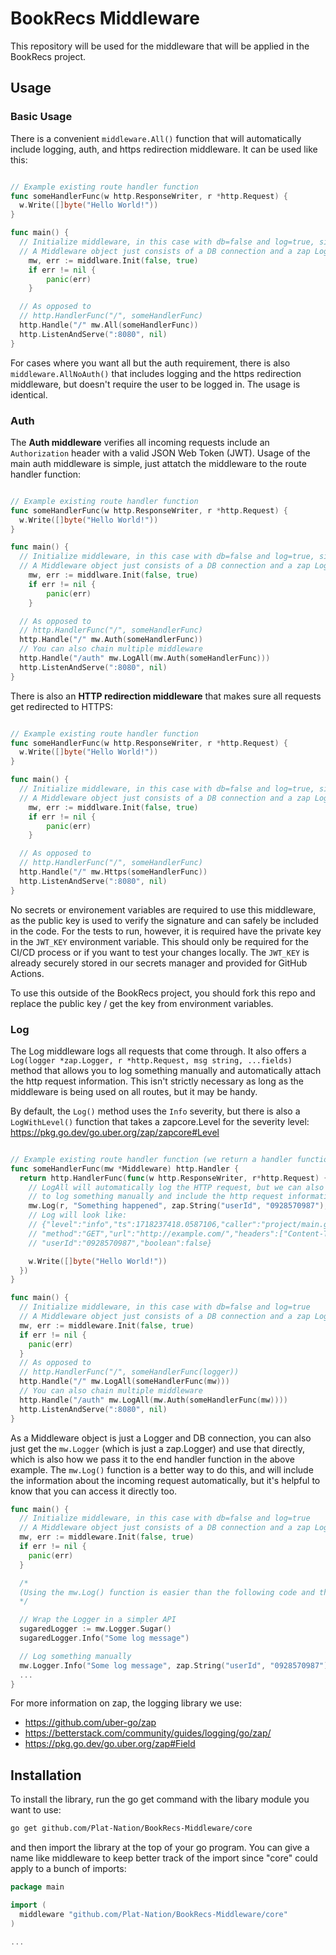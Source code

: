 # BookRecs Middleware

This repository will be used for the middleware that will be applied in the BookRecs project.

## Usage
### Basic Usage
There is a convenient `middleware.All()` function that will automatically include logging, auth, and https redirection middleware. It can be used like this:
```go

// Example existing route handler function
func someHandlerFunc(w http.ResponseWriter, r *http.Request) {
  w.Write([]byte("Hello World!"))
}

func main() {
  // Initialize middleware, in this case with db=false and log=true, since the auth middleware makes use of the logger but we won't use the DB
  // A Middleware object just consists of a DB connection and a zap Logger.
	mw, err := middlware.Init(false, true)
	if err != nil {
		panic(err)
	}

  // As opposed to
  // http.HandlerFunc("/", someHandlerFunc)
  http.Handle("/" mw.All(someHandlerFunc))
  http.ListenAndServe(":8080", nil)
}
```

For cases where you want all but the auth requirement, there is also `middleware.AllNoAuth()` that includes logging and the https redirection middleware, but doesn't require the user to be logged in. The usage is identical.

### Auth
The **Auth middleware** verifies all incoming requests include an `Authorization` header with a valid JSON Web Token (JWT). 
Usage of the main auth middleware is simple, just attatch the middleware to the route handler function:
```go

// Example existing route handler function
func someHandlerFunc(w http.ResponseWriter, r *http.Request) {
  w.Write([]byte("Hello World!"))
}

func main() {
  // Initialize middleware, in this case with db=false and log=true, since the auth middleware makes use of the logger
  // A Middleware object just consists of a DB connection and a zap Logger.
	mw, err := middlware.Init(false, true)
	if err != nil {
		panic(err)
	}

  // As opposed to
  // http.HandlerFunc("/", someHandlerFunc)
  http.Handle("/" mw.Auth(someHandlerFunc))
  // You can also chain multiple middleware
  http.Handle("/auth" mw.LogAll(mw.Auth(someHandlerFunc)))
  http.ListenAndServe(":8080", nil)
}
```

There is also an **HTTP redirection middleware** that makes sure all requests get redirected to HTTPS:
```go

// Example existing route handler function
func someHandlerFunc(w http.ResponseWriter, r *http.Request) {
  w.Write([]byte("Hello World!"))
}

func main() {
  // Initialize middleware, in this case with db=false and log=true, since the auth middleware makes use of the logger
  // A Middleware object just consists of a DB connection and a zap Logger.
	mw, err := middlware.Init(false, true)
	if err != nil {
		panic(err)
	}

  // As opposed to
  // http.HandlerFunc("/", someHandlerFunc)
  http.Handle("/" mw.Https(someHandlerFunc))
  http.ListenAndServe(":8080", nil)
}
```

No secrets or environement variables are required to use this middleware, as the public key is used to verify the signature and can safely be included in the code. For the tests to run, however, it is required have the private key in the `JWT_KEY` environment variable. This should only be required for the CI/CD process or if you want to test your changes locally. The `JWT_KEY` is already securely stored in our secrets manager and provided for GitHub Actions.

To use this outside of the BookRecs project, you should fork this repo and replace the public key / get the key from environment variables.

### Log
The Log middleware logs all requests that come through. It also offers a `Log(logger *zap.Logger, r *http.Request, msg string, ...fields)` method that allows you to log something manually and automatically attach the http request information. This isn't strictly necessary as long as the middleware is being used on all routes, but it may be handy.

By default, the `Log()` method uses the `Info` severity, but there is also a `LogWithLevel()` function that takes a zapcore.Level for the severity level: https://pkg.go.dev/go.uber.org/zap/zapcore#Level

```go

// Example existing route handler function (we return a handler function that way the outer func can have the any parameter, instead of only (w, r))
func someHandlerFunc(mw *Middleware) http.Handler {
  return http.HandlerFunc(func(w http.ResponseWriter, r*http.Request) {
    // LogAll will automatically log the HTTP request, but we can also use Log()
    // to log something manually and include the http request information automatically
    mw.Log(r, "Something happened", zap.String("userId", "0928570987"), zap.Bool("boolean", false))
    // Log will look like: 
    // {"level":"info","ts":1718237418.0587106,"caller":"project/main.go:43","msg":"Something happened",
    // "method":"GET","url":"http://example.com/","headers":["Content-Type: application/json"],"body":"test body",
    // "userId":"0928570987","boolean":false}

    w.Write([]byte("Hello World!"))
  })
}

func main() {
  // Initialize middleware, in this case with db=false and log=true
  // A Middleware object just consists of a DB connection and a zap Logger.
  mw, err := middleware.Init(false, true)
  if err != nil {
    panic(err)
  }
  // As opposed to
  // http.HandlerFunc("/", someHandlerFunc(logger))
  http.Handle("/" mw.LogAll(someHandlerFunc(mw)))
  // You can also chain multiple middleware
  http.Handle("/auth" mw.LogAll(mw.Auth(someHandlerFunc(mw))))
  http.ListenAndServe(":8080", nil)
}
```

As a Middleware object is just a Logger and DB connection, you can also just get the `mw.Logger` (which is just a zap.Logger) and use that directly, which is also how we pass it to the end handler function in the above example. The `mw.Log()` function is a better way to do this, and will include the information about the incoming request automatically, but it's helpful to know that you can access it directly too.

```go
func main() {
  // Initialize middleware, in this case with db=false and log=true
  // A Middleware object just consists of a DB connection and a zap Logger.
  mw, err := middleware.Init(false, true)
  if err != nil {
    panic(err)
  }

  /*
  (Using the mw.Log() function is easier than the following code and the recommended method)
  */

  // Wrap the Logger in a simpler API
  sugaredLogger := mw.Logger.Sugar()
  sugaredLogger.Info("Some log message")

  // Log something manually
  mw.Logger.Info("Some log message", zap.String("userId", "0928570987"), zap.Bool("boolean", false))
  ...
}
```

For more information on zap, the logging library we use:
- https://github.com/uber-go/zap
- https://betterstack.com/community/guides/logging/go/zap/
- https://pkg.go.dev/go.uber.org/zap#Field

## Installation

To install the library, run the go get command with the libary module you want to use:

```sh
go get github.com/Plat-Nation/BookRecs-Middleware/core
```

and then import the library at the top of your go program. You can give a name like middleware to keep better track of the import since "core" could apply to a bunch of imports:

```go
package main

import (
  middleware "github.com/Plat-Nation/BookRecs-Middleware/core"
)

...
```